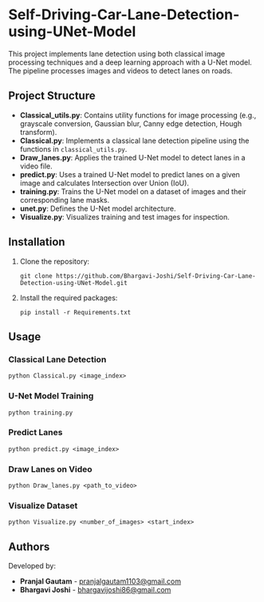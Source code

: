 <!DOCTYPE html>
<html lang="en">
<head>
    <meta charset="UTF-8">
    <meta name="viewport" content="width=device-width, initial-scale=1.0">
</head>
<body>

<h1>Self-Driving-Car-Lane-Detection-using-UNet-Model</h1>

<p>This project implements lane detection using both classical image processing techniques and a deep learning approach with a U-Net model. The pipeline processes images and videos to detect lanes on roads.</p>

<h2>Project Structure</h2>
<ul>
    <li><strong>Classical_utils.py</strong>: Contains utility functions for image processing (e.g., grayscale conversion, Gaussian blur, Canny edge detection, Hough transform).</li>
    <li><strong>Classical.py</strong>: Implements a classical lane detection pipeline using the functions in <code>classical_utils.py</code>.</li>
    <li><strong>Draw_lanes.py</strong>: Applies the trained U-Net model to detect lanes in a video file.</li>
    <li><strong>predict.py</strong>: Uses a trained U-Net model to predict lanes on a given image and calculates Intersection over Union (IoU).</li>
    <li><strong>training.py</strong>: Trains the U-Net model on a dataset of images and their corresponding lane masks.</li>
    <li><strong>unet.py</strong>: Defines the U-Net model architecture.</li>
    <li><strong>Visualize.py</strong>: Visualizes training and test images for inspection.</li>
</ul>

<h2>Installation</h2>
<ol>
    <li>Clone the repository:
        <pre><code>git clone https://github.com/Bhargavi-Joshi/Self-Driving-Car-Lane-Detection-using-UNet-Model.git</code></pre>
    </li>
    <li>Install the required packages:
        <pre><code>pip install -r Requirements.txt</code></pre>
    </li>
</ol>

<h2>Usage</h2>

<h3>Classical Lane Detection</h3>
<pre><code>python Classical.py &lt;image_index&gt;</code></pre>

<h3>U-Net Model Training</h3>
<pre><code>python training.py</code></pre>

<h3>Predict Lanes</h3>
<pre><code>python predict.py &lt;image_index&gt;</code></pre>

<h3>Draw Lanes on Video</h3>
<pre><code>python Draw_lanes.py &lt;path_to_video&gt;</code></pre>

<h3>Visualize Dataset</h3>
<pre><code>python Visualize.py &lt;number_of_images&gt; &lt;start_index&gt;</code></pre>

<h2>Authors</h2>
<p>Developed by:</p>
<ul>
    <li><strong>Pranjal Gautam</strong> - <a href="pranjalgautam1103@gmail.com">pranjalgautam1103@gmail.com</a></li>
    <li><strong>Bhargavi Joshi</strong> - <a href="mailto:bhargavijoshi86@gmail.comm">bhargavijoshi86@gmail.com</a></li>
</ul>
</body>
</html>
